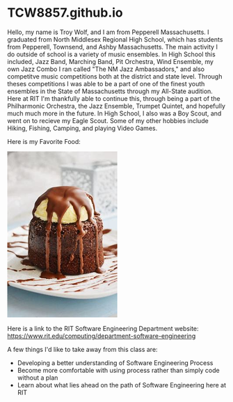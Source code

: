 # TCW8857.github.io

Hello, my name is Troy Wolf, and I am from Pepperell Massachusetts. I graduated from North Middlesex Regional High School, which has students from Pepperell, Townsend, and Ashby Massachusetts. The main activity I do outside of school is a variety of music ensembles. In High School this included, Jazz Band, Marching Band, Pit Orchestra, Wind Ensemble, my own Jazz Combo I ran called "The NM Jazz Ambassadors," and also competitve music competitions both at the district and state level. Through theses competitions I was able to be a part of one of the finest youth ensembles in the State of Massachusetts through my All-State audition. Here at RIT I'm thankfully able to continue this, through being a part of the Philharmonic Orchestra, the Jazz Ensemble, Trumpet Quintet, and hopefully much much more in the future. In High School, I also was a Boy Scout, and went on to recieve my Eagle Scout. Some of my other hobbies include Hiking, Fishing, Camping, and playing Video Games.

Here is my Favorite Food:

![Alt text](https://github.com/TCW8857/TCW8857.github.io/blob/main/My_Favorite_Food.jpg "Molten Lava Cake")

Here is a link to the RIT Software Engineering Department website:
https://www.rit.edu/computing/department-software-engineering

A few things I'd like to take away from this class are:
* Developing a better understanding of Software Engineering Process
* Become more comfortable with using process rather than simply code without a plan
* Learn about what lies ahead on the path of Software Engineering here at RIT
